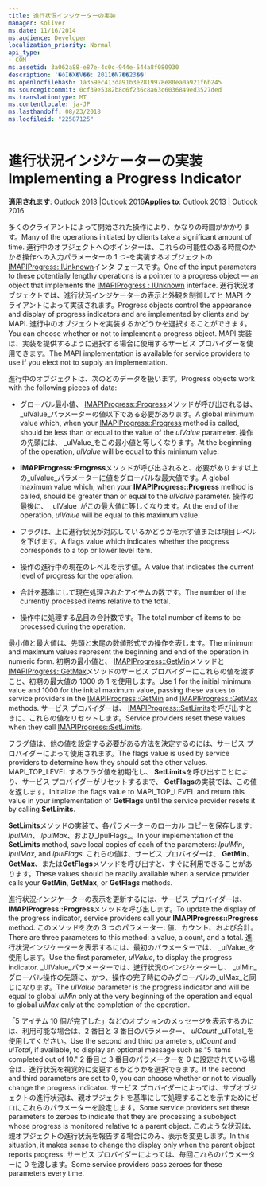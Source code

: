 ```yaml
---
title: 進行状況インジケーターの実装
manager: soliver
ms.date: 11/16/2014
ms.audience: Developer
localization_priority: Normal
api_type:
- COM
ms.assetid: 3a062a88-e87e-4c0c-944e-544a8f080930
description: '�ŏI�X�V��: 2011�N7��23��'
ms.openlocfilehash: 1a359ec413da91b3e2819978e80ea0a921f6b245
ms.sourcegitcommit: 0cf39e5382b8c6f236c8a63c6036849ed3527ded
ms.translationtype: MT
ms.contentlocale: ja-JP
ms.lasthandoff: 08/23/2018
ms.locfileid: "22587125"
---
```

# <a name="implementing-a-progress-indicator"></a><span data-ttu-id="3ec81-103">進行状況インジケーターの実装</span><span class="sxs-lookup"><span data-stu-id="3ec81-103">Implementing a Progress Indicator</span></span>

  
  
<span data-ttu-id="3ec81-104">**適用されます**: Outlook 2013 |Outlook 2016</span><span class="sxs-lookup"><span data-stu-id="3ec81-104">**Applies to**: Outlook 2013 | Outlook 2016</span></span> 
  
<span data-ttu-id="3ec81-105">多くのクライアントによって開始された操作により、かなりの時間がかかります。</span><span class="sxs-lookup"><span data-stu-id="3ec81-105">Many of the operations initiated by clients take a significant amount of time.</span></span> <span data-ttu-id="3ec81-106">進行中のオブジェクトへのポインターは、これらの可能性のある時間のかかる操作への入力パラメーターの 1 つ-を実装するオブジェクトの[IMAPIProgress: IUnknown](imapiprogressiunknown.md)インタ フェースです。</span><span class="sxs-lookup"><span data-stu-id="3ec81-106">One of the input parameters to these potentially lengthy operations is a pointer to a progress object — an object that implements the [IMAPIProgress : IUnknown](imapiprogressiunknown.md) interface.</span></span> <span data-ttu-id="3ec81-107">進行状況オブジェクトでは、進行状況インジケーターの表示と外観を制御してと MAPI クライアントによって実装されます。</span><span class="sxs-lookup"><span data-stu-id="3ec81-107">Progress objects control the appearance and display of progress indicators and are implemented by clients and by MAPI.</span></span> <span data-ttu-id="3ec81-108">進行中のオブジェクトを実装するかどうかを選択することができます。</span><span class="sxs-lookup"><span data-stu-id="3ec81-108">You can choose whether or not to implement a progress object.</span></span> <span data-ttu-id="3ec81-109">MAPI 実装は、実装を提供するように選択する場合に使用するサービス プロバイダーを使用できます。</span><span class="sxs-lookup"><span data-stu-id="3ec81-109">The MAPI implementation is available for service providers to use if you elect not to supply an implementation.</span></span> 
  
<span data-ttu-id="3ec81-110">進行中のオブジェクトは、次のどのデータを扱います。</span><span class="sxs-lookup"><span data-stu-id="3ec81-110">Progress objects work with the following pieces of data:</span></span>
  
- <span data-ttu-id="3ec81-111">グローバル最小値、 [IMAPIProgress::Progress](imapiprogress-progress.md)メソッドが呼び出されるは、 _ulValue_パラメーターの値以下である必要があります。</span><span class="sxs-lookup"><span data-stu-id="3ec81-111">A global minimum value which, when your [IMAPIProgress::Progress](imapiprogress-progress.md) method is called, should be less than or equal to the value of the  _ulValue_ parameter.</span></span> <span data-ttu-id="3ec81-112">操作の先頭には、 _ulValue_をこの最小値と等しくなります。</span><span class="sxs-lookup"><span data-stu-id="3ec81-112">At the beginning of the operation,  _ulValue_ will be equal to this minimum value.</span></span> 
    
- <span data-ttu-id="3ec81-113">**IMAPIProgress::Progress**メソッドが呼び出されると、必要があります以上の_ulValue_パラメーターに値をグローバルな最大値です。</span><span class="sxs-lookup"><span data-stu-id="3ec81-113">A global maximum value which, when your **IMAPIProgress::Progress** method is called, should be greater than or equal to the  _ulValue_ parameter.</span></span> <span data-ttu-id="3ec81-114">操作の最後に、 _ulValue_がこの最大値に等しくなります。</span><span class="sxs-lookup"><span data-stu-id="3ec81-114">At the end of the operation,  _ulValue_ will be equal to this maximum value.</span></span> 
    
- <span data-ttu-id="3ec81-115">フラグは、上に進行状況が対応しているかどうかを示す値または項目レベルを下げます。</span><span class="sxs-lookup"><span data-stu-id="3ec81-115">A flags value which indicates whether the progress corresponds to a top or lower level item.</span></span>
    
- <span data-ttu-id="3ec81-116">操作の進行中の現在のレベルを示す値。</span><span class="sxs-lookup"><span data-stu-id="3ec81-116">A value that indicates the current level of progress for the operation.</span></span>
    
- <span data-ttu-id="3ec81-117">合計を基準にして現在処理されたアイテムの数です。</span><span class="sxs-lookup"><span data-stu-id="3ec81-117">The number of the currently processed items relative to the total.</span></span>
    
- <span data-ttu-id="3ec81-118">操作中に処理する品目の合計数です。</span><span class="sxs-lookup"><span data-stu-id="3ec81-118">The total number of items to be processed during the operation.</span></span>
    
<span data-ttu-id="3ec81-119">最小値と最大値は、先頭と末尾の数値形式での操作を表します。</span><span class="sxs-lookup"><span data-stu-id="3ec81-119">The minimum and maximum values represent the beginning and end of the operation in numeric form.</span></span> <span data-ttu-id="3ec81-120">初期の最小値と、 [IMAPIProgress::GetMin](imapiprogress-getmin.md)メソッドと[IMAPIProgress::GetMax](imapiprogress-getmax.md)メソッドのサービス プロバイダーにこれらの値を渡すこと、初期の最大値の 1000 の 1 を使用します。</span><span class="sxs-lookup"><span data-stu-id="3ec81-120">Use 1 for the initial minimum value and 1000 for the initial maximum value, passing these values to service providers in the [IMAPIProgress::GetMin](imapiprogress-getmin.md) and [IMAPIProgress::GetMax](imapiprogress-getmax.md) methods.</span></span> <span data-ttu-id="3ec81-121">サービス プロバイダーは、 [IMAPIProgress::SetLimits](imapiprogress-setlimits.md)を呼び出すときに、これらの値をリセットします。</span><span class="sxs-lookup"><span data-stu-id="3ec81-121">Service providers reset these values when they call [IMAPIProgress::SetLimits](imapiprogress-setlimits.md).</span></span> 
  
<span data-ttu-id="3ec81-122">フラグ値は、他の値を設定する必要がある方法を決定するのには、サービス プロバイダーによって使用されます。</span><span class="sxs-lookup"><span data-stu-id="3ec81-122">The flags value is used by service providers to determine how they should set the other values.</span></span> <span data-ttu-id="3ec81-123">MAPI_TOP_LEVEL するフラグ値を初期化し、 **SetLimits**を呼び出すことにより、サービス プロバイダーがリセットするまで、 **GetFlags**の実装では、この値を返します。</span><span class="sxs-lookup"><span data-stu-id="3ec81-123">Initialize the flags value to MAPI_TOP_LEVEL and return this value in your implementation of **GetFlags** until the service provider resets it by calling **SetLimits**.</span></span> 
  
<span data-ttu-id="3ec81-124">**SetLimits**メソッドの実装で、各パラメーターのローカル コピーを保存します: _lpulMin_、 _lpulMax_、および_lpulFlags_。</span><span class="sxs-lookup"><span data-stu-id="3ec81-124">In your implementation of the **SetLimits** method, save local copies of each of the parameters:  _lpulMin_,  _lpulMax_, and  _lpulFlags_.</span></span> <span data-ttu-id="3ec81-125">これらの値は、サービス プロバイダーは、 **GetMin**、 **GetMax**、または**GetFlags**メソッドを呼び出すと、すぐに利用できることがあります。</span><span class="sxs-lookup"><span data-stu-id="3ec81-125">These values should be readily available when a service provider calls your **GetMin**, **GetMax**, or **GetFlags** methods.</span></span> 
  
<span data-ttu-id="3ec81-126">進行状況インジケーターの表示を更新するには、サービス プロバイダーは、 **IMAPIProgress::Progress**メソッドを呼び出します。</span><span class="sxs-lookup"><span data-stu-id="3ec81-126">To update the display of the progress indicator, service providers call your **IMAPIProgress::Progress** method.</span></span> <span data-ttu-id="3ec81-127">このメソッドを次の 3 つのパラメーター: 値、カウント、および合計。</span><span class="sxs-lookup"><span data-stu-id="3ec81-127">There are three parameters to this method: a value, a count, and a total.</span></span> <span data-ttu-id="3ec81-128">進行状況インジケーターを表示するには、最初のパラメーターでは、 _ulValue_を使用します。</span><span class="sxs-lookup"><span data-stu-id="3ec81-128">Use the first parameter,  _ulValue_, to display the progress indicator.</span></span> <span data-ttu-id="3ec81-129">_UlValue_パラメーターでは、進行状況のインジケーターし、 _ulMin_グローバル操作の先頭に、かつ、操作の完了時にのみグローバルの_ulMax_と同じになります。</span><span class="sxs-lookup"><span data-stu-id="3ec81-129">The  _ulValue_ parameter is the progress indicator and will be equal to global  _ulMin_ only at the very beginning of the operation and equal to global  _ulMax_ only at the completion of the operation.</span></span> 
  
<span data-ttu-id="3ec81-130">「5 アイテム 10 個が完了した」などのオプションのメッセージを表示するのには、利用可能な場合は、2 番目と 3 番目のパラメーター、 _ulCount_ _ulTotal_を使用してください。</span><span class="sxs-lookup"><span data-stu-id="3ec81-130">Use the second and third parameters,  _ulCount_ and  _ulTotal_, if available, to display an optional message such as "5 items completed out of 10."</span></span> <span data-ttu-id="3ec81-131">2 番目と 3 番目のパラメーターを 0 に設定されている場合は、進行状況を視覚的に変更するかどうかを選択できます。</span><span class="sxs-lookup"><span data-stu-id="3ec81-131">If the second and third parameters are set to 0, you can choose whether or not to visually change the progress indicator.</span></span> <span data-ttu-id="3ec81-132">サービス プロバイダーによっては、サブオブジェクトの進行状況は、親オブジェクトを基準にして処理することを示すためにゼロにこれらのパラメーターを設定します。</span><span class="sxs-lookup"><span data-stu-id="3ec81-132">Some service providers set these parameters to zeroes to indicate that they are processing a subobject whose progress is monitored relative to a parent object.</span></span> <span data-ttu-id="3ec81-133">このような状況は、親オブジェクトの進行状況を報告する場合にのみ、表示を変更します。</span><span class="sxs-lookup"><span data-stu-id="3ec81-133">In this situation, it makes sense to change the display only when the parent object reports progress.</span></span> <span data-ttu-id="3ec81-134">サービス プロバイダーによっては、毎回これらのパラメーターに 0 を渡します。</span><span class="sxs-lookup"><span data-stu-id="3ec81-134">Some service providers pass zeroes for these parameters every time.</span></span> 
  

